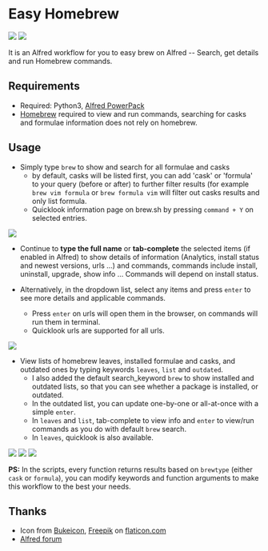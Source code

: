 # Easy Homebrew

![](https://img.shields.io/github/downloads/yinan-c/alfred-homebrew/total?label=Total%20Downloads)
![](https://img.shields.io/github/languages/top/yinan-c/alfred-homebrew)

It is an Alfred workflow for you to easy brew on Alfred -- Search, get details and run Homebrew commands.

## Requirements
- Required: Python3, [Alfred PowerPack](https://www.alfredapp.com/powerpack/)
- [Homebrew](https://brew.sh/) required to view and run commands, searching for casks and formulae information does not rely on homebrew.

## Usage

- Simply type `brew` to show and search for all formulae and casks
  - by default, casks will be listed first, you can add 'cask' or 'formula' to your query (before or after) to further filter results (for example `brew vim formula` or `brew formula vim` will filter out casks results and only list formula.
  - Quicklook information page on brew.sh by pressing `command + Y` on selected entries.

![](https://i.imgur.com/ucsFm1l.png)

- Continue to **type the full name** or **tab-complete** the selected items (if enabled in Alfred) to show details of information (Analytics, install status and newest versions, urls ...) and commands, commands include install, uninstall, upgrade, show info ... Commands will depend on install status. 
- Alternatively, in the dropdown list, select any items and press `enter` to see more details and applicable commands.

   - Press `enter` on urls will open them in the browser, on commands will run them in terminal.
   - Quicklook urls are supported for all urls.

![](https://i.imgur.com/NjZ3EgR.png)

- View lists of homebrew leaves, installed formulae and casks, and outdated ones by typing keywords `leaves`, `list` and `outdated`.
  - I also added the default search_keyword `brew` to show installed and outdated lists, so that you can see whether a package is installed, or outdated. 
  - In the outdated list, you can update one-by-one or all-at-once with a simple `enter`.
  - In `leaves` and `list`, tab-complete to view info and `enter` to view/run commands as you do with default `brew` search.
  - In `leaves`, quicklook is also available.

![](https://i.imgur.com/67Is56w.png)
![](https://i.imgur.com/tMsw96l.png)
![](https://i.imgur.com/DdPJLLu.png)

**PS:** In the scripts, every function returns results based on `brewtype` (either `cask` or `formula`), you can modify keywords and function arguments to make this workflow to the best your needs.

## Thanks
- Icon from [Bukeicon](https://www.flaticon.com/authors/bukeicon), [Freepik](https://www.flaticon.com/authors/freepik) on [flaticon.com](https://www.flaticon.com)
- [Alfred forum](https://www.alfredforum.com/topic/20515-homebrew-workflow-learn-more-about-formulas-and-casks/)
